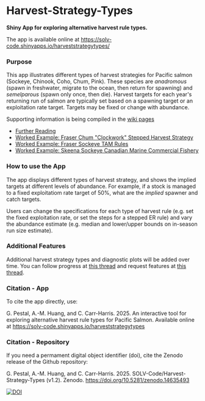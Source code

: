 # Harvest-Strategy-Types

**Shiny App for exploring alternative harvest rule types.**


The app is available online at https://solv-code.shinyapps.io/harveststrategytypes/


### Purpose

This app illustrates different types of harvest strategies for Pacific salmon (Sockeye, Chinook, Coho, Chum, Pink). These species are *anadromous* (spawn in freshwater, migrate to the ocean, then return for spawning) and *semelparous* (spawn only once, then die).  Harvest targets for each year's returning run of salmon are typically set based on a spawning target or an exploitation rate target. Targets may be fixed or change with abundance.

Supporting information  is being compiled in the [wiki pages](https://github.com/SOLV-Code/Harvest-Strategy-Types/wiki)
   * [Further Reading](https://github.com/SOLV-Code/Harvest-Strategy-Types/wiki/Further-Reading)
   * [Worked Example: Fraser Chum "Clockwork" Stepped Harvest Strategy](https://github.com/SOLV-Code/Harvest-Strategy-Types/wiki/Worked-Example:-Fraser-Chum-%22Clockwork%22-Stepped-Harvest-Strategy) 
   * [Worked Example: Fraser Sockeye TAM Rules](https://github.com/SOLV-Code/Harvest-Strategy-Types/wiki/Worked-Example:-Fraser-Sockeye-TAM-Rule)
   * [Worked Example: Skeena Sockeye Canadian Marine Commercial Fishery](https://github.com/SOLV-Code/Harvest-Strategy-Types/wiki/Worked-Example:-Skeena-Sockeye-Canadian-Marine-Commercial-Fishery)

### How to use the App

The app displays different types of harvest strategy, and shows the implied targets at different levels of abundance. For example, if a stock is managed to a fixed exploitatiom rate target of 50%, what are the *implied* spawner and catch targets.

Users can change the specifications for each type of harvest rule (e.g. set the fixed exploitation rate, or set the steps for a stepped ER rule) and vary the abundance estimate (e.g. median and lower/upper bounds on in-season run size estimate).


### Additional Features

Additional harvest strategy types and diagnostic plots will be added over time. You can follow progress at [this thread](https://github.com/SOLV-Code/Harvest-Strategy-Types/issues/3) and request features at [this thread](https://github.com/SOLV-Code/Harvest-Strategy-Types/issues/11).


### Citation - App

To cite the app directly, use:

G. Pestal, A.-M. Huang, and C. Carr-Harris. 2025. An interactive tool for exploring alternative harvest rule types for Pacific Salmon. Available online at https://solv-code.shinyapps.io/harveststrategytypes

### Citation - Repository

If you need a permament digital object identifier (doi), cite the Zenodo release of the Github repository:

G. Pestal, A.-M. Huang, and C. Carr-Harris. 2025. SOLV-Code/Harvest-Strategy-Types (v1.2). Zenodo. https://doi.org/10.5281/zenodo.14635493

[![DOI](https://zenodo.org/badge/497840416.svg)](https://doi.org/10.5281/zenodo.14635493)

